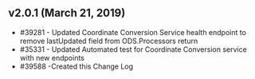 ## v2.0.1 (March 21, 2019)

* #39281 - Updated Coordinate Conversion Service health endpoint to remove lastUpdated field from ODS.Processors return
* #35331 - Updated Automated test for Coordinate Conversion service with new endpoints
* #39588 -Created this Change Log

